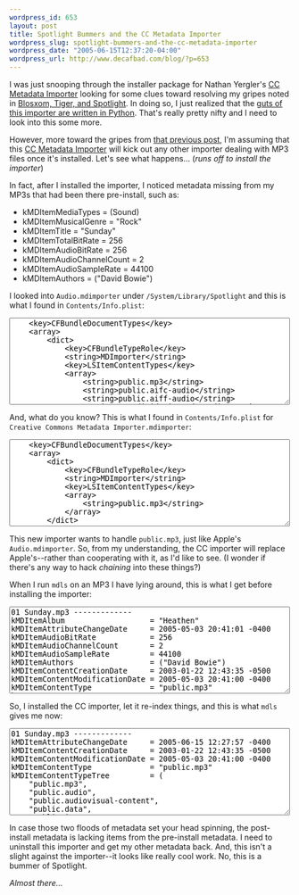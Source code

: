```yaml
--- 
wordpress_id: 653
layout: post
title: Spotlight Bummers and the CC Metadata Importer
wordpress_slug: spotlight-bummers-and-the-cc-metadata-importer
wordpress_date: "2005-06-15T12:37:20-04:00"
wordpress_url: http://www.decafbad.com/blog/?p=653
---
```

I was just snooping through the installer package for Nathan Yergler's [CC Metadata Importer][cci] looking for some clues toward resolving my gripes noted in [Blosxom, Tiger, and Spotlight][bts].  In doing so, I just realized that the [guts of this importer are written in Python][guts].  That's really pretty nifty and I need to look into this some more.

[bts]: http://www.decafbad.com/blog/2005/06/10/blosxom_tiger_and_spotlight
[guts]: http://sourceforge.net/mailarchive/forum.php?thread_id=7432157&forum_id=4355
[cci]: http://yergler.net/projects/cc-spotlight/

However, more toward the gripes from [that previous post][bts], I'm assuming that this [CC Metadata Importer][cci] will kick out any other importer dealing with MP3 files once it's installed.  Let's see what happens...  (*runs off to install the importer*)

In fact, after I installed the importer, I noticed metadata missing from my MP3s that had been there pre-install, such as:

* kMDItemMediaTypes              = (Sound)
* kMDItemMusicalGenre            = "Rock"
* kMDItemTitle                   = "Sunday"
* kMDItemTotalBitRate            = 256
* kMDItemAudioBitRate            = 256
* kMDItemAudioChannelCount       = 2
* kMDItemAudioSampleRate         = 44100
* kMDItemAuthors                 = ("David Bowie")

I looked into `Audio.mdimporter` under `/System/Library/Spotlight` and this is what I found in `Contents/Info.plist`:

  <textarea cols="60" rows="10">
    <key>CFBundleDocumentTypes</key>
    <array>
        <dict>
            <key>CFBundleTypeRole</key>
            <string>MDImporter</string>
            <key>LSItemContentTypes</key>
            <array>
                <string>public.mp3</string>
                <string>public.aifc-audio</string>
                <string>public.aiff-audio</string>
                <string>com.digidesign.sd2-audio</string>
                <string>com.microsoft.waveform-audio</string>
                <string>public.ulaw-audio</string>
                <string>com.apple.coreaudio-format</string>
            </array>
        </dict>
    </array>
  </textarea>

  And, what do you know?  This is what I found in `Contents/Info.plist` for `Creative Commons Metadata Importer.mdimporter`:

  <textarea cols="60" rows="10">
    <key>CFBundleDocumentTypes</key>
    <array>
        <dict>
            <key>CFBundleTypeRole</key>
            <string>MDImporter</string>
            <key>LSItemContentTypes</key>
            <array>
                <string>public.mp3</string>
            </array>
        </dict>
    </array>
  </textarea>

This new importer wants to handle `public.mp3`, just like Apple's `Audio.mdimporter`.  So, from my understanding, the CC importer will replace Apple's--rather than cooperating with it, as I'd like to see.  (I wonder if there's any way to hack *chaining* into these things?)

When I run `mdls` on an MP3 I have lying around, this is what I get before installing the importer:

  <textarea cols="60" rows="10">
01 Sunday.mp3 -------------
kMDItemAlbum                   = "Heathen"
kMDItemAttributeChangeDate     = 2005-05-03 20:41:01 -0400
kMDItemAudioBitRate            = 256
kMDItemAudioChannelCount       = 2
kMDItemAudioSampleRate         = 44100
kMDItemAuthors                 = ("David Bowie")
kMDItemContentCreationDate     = 2003-01-22 12:43:35 -0500
kMDItemContentModificationDate = 2005-05-03 20:41:00 -0400
kMDItemContentType             = "public.mp3"
kMDItemContentTypeTree         = (
    "public.mp3", 
    "public.audio", 
    "public.audiovisual-content", 
    "public.data", 
    "public.item", 
    "public.content"
)
kMDItemDisplayName             = "01 Sunday.mp3"
kMDItemDurationSeconds         = 856
kMDItemFSContentChangeDate     = 2005-05-03 20:41:00 -0400
kMDItemFSCreationDate          = 2003-01-22 12:43:35 -0500
kMDItemFSCreatorCode           = 0
kMDItemFSFinderFlags           = 0
kMDItemFSInvisible             = 0
kMDItemFSLabel                 = 0
kMDItemFSName                  = "01 Sunday.mp3"
kMDItemFSNodeCount             = 0
kMDItemFSOwnerGroupID          = 501
kMDItemFSOwnerUserID           = 501
kMDItemFSSize                  = 9138342
kMDItemFSTypeCode              = 0
kMDItemID                      = 820671
kMDItemKind                    = "MP3 Audio File"
kMDItemLastUsedDate            = 2003-01-22 12:43:35 -0500
kMDItemMediaTypes              = (Sound)
kMDItemMusicalGenre            = "Rock"
kMDItemTitle                   = "Sunday"
kMDItemTotalBitRate            = 256
kMDItemUsedDates               = (2003-01-22 12:43:35 -0500)
  </textarea>

So, I installed the CC importer, let it re-index things, and this is what `mdls` gives me now:

  <textarea cols="60" rows="10">
01 Sunday.mp3 -------------
kMDItemAttributeChangeDate     = 2005-06-15 12:27:57 -0400
kMDItemContentCreationDate     = 2003-01-22 12:43:35 -0500
kMDItemContentModificationDate = 2005-05-03 20:41:00 -0400
kMDItemContentType             = "public.mp3"
kMDItemContentTypeTree         = (
    "public.mp3", 
    "public.audio", 
    "public.audiovisual-content", 
    "public.data", 
    "public.item", 
    "public.content"
)
kMDItemDisplayName             = "01 Sunday.mp3"
kMDItemFSContentChangeDate     = 2005-05-03 20:41:00 -0400
kMDItemFSCreationDate          = 2003-01-22 12:43:35 -0500
kMDItemFSCreatorCode           = 0
kMDItemFSFinderFlags           = 0
kMDItemFSInvisible             = 0
kMDItemFSLabel                 = 0
kMDItemFSName                  = "01 Sunday.mp3"
kMDItemFSNodeCount             = 0
kMDItemFSOwnerGroupID          = 501
kMDItemFSOwnerUserID           = 501
kMDItemFSSize                  = 9138342
kMDItemFSTypeCode              = 0
kMDItemID                      = 820671
kMDItemKind                    = "MP3 Audio File"
kMDItemLastUsedDate            = 2003-01-22 12:43:35 -0500
kMDItemUsedDates               = (2003-01-22 12:43:35 -0500)
  </textarea>

In case those two floods of metadata set your head spinning, the post-install metadata is lacking items from the pre-install metadata.  I need to uninstall this importer and get my other metadata back.  And, this isn't a slight against the importer--it looks like really cool work.  No, this is a bummer of Spotlight.

*Almost there...*
